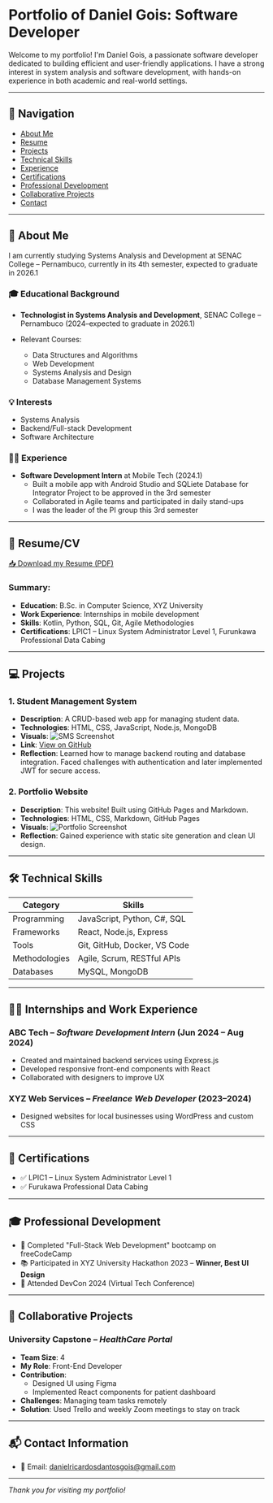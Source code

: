 # Portfolio of Daniel Gois: Software Developer

Welcome to my portfolio! I'm Daniel Gois, a passionate software developer dedicated to building efficient and user-friendly applications. I have a strong interest in system analysis and software development, with hands-on experience in both academic and real-world settings.

---

## 🔗 Navigation
- [About Me](#-about-me)
- [Resume](#-resumecv)
- [Projects](#-projects)
- [Technical Skills](#-technical-skills)
- [Experience](#-internships-and-work-experience)
- [Certifications](#-certifications)
- [Professional Development](#-professional-development)
- [Collaborative Projects](#-collaborative-projects)
- [Contact](#-contact-information)

---

## 📌 About Me

I am currently studying Systems Analysis and Development at SENAC College – Pernambuco, currently in its 4th semester, expected to graduate in 2026.1

### 🎓 Educational Background
- **Technologist in Systems Analysis and Development**, SENAC College – Pernambuco (2024–expected to graduate in 2026.1)
  
- Relevant Courses:
  - Data Structures and Algorithms
  - Web Development
  - Systems Analysis and Design
  - Database Management Systems

### 💡 Interests
- Systems Analysis
- Backend/Full-stack Development
- Software Architecture

### 🧑‍💼 Experience
- **Software Development Intern** at Mobile Tech (2024.1)
  - Built a mobile app with Android Studio and SQLiete Database for Integrator Project to be approved in the 3rd semester
  - Collaborated in Agile teams and participated in daily stand-ups
  - I was the leader of the PI group this 3rd semester

---

## 📄 Resume/CV

[📥 Download my Resume (PDF)](resume.pdf)

### Summary:
- **Education**: B.Sc. in Computer Science, XYZ University
- **Work Experience**: Internships in mobile development
- **Skills**: Kotlin, Python, SQL, Git, Agile Methodologies
- **Certifications**: LPIC1 – Linux System Administrator Level 1, Furunkawa Professional Data Cabing

---

## 💻 Projects

### 1. **Student Management System**
- **Description**: A CRUD-based web app for managing student data.
- **Technologies**: HTML, CSS, JavaScript, Node.js, MongoDB
- **Visuals**: ![SMS Screenshot](projects/sms.png)
- **Link**: [View on GitHub](https://github.com/johndoe/student-management-system)
- **Reflection**: Learned how to manage backend routing and database integration. Faced challenges with authentication and later implemented JWT for secure access.

### 2. **Portfolio Website**
- **Description**: This website! Built using GitHub Pages and Markdown.
- **Technologies**: HTML, CSS, Markdown, GitHub Pages
- **Visuals**: ![Portfolio Screenshot](projects/portfolio.png)
- **Reflection**: Gained experience with static site generation and clean UI design.

---

## 🛠 Technical Skills

| Category         | Skills                                      |
|------------------|---------------------------------------------|
| Programming      | JavaScript, Python, C#, SQL                 |
| Frameworks       | React, Node.js, Express                     |
| Tools            | Git, GitHub, Docker, VS Code                |
| Methodologies    | Agile, Scrum, RESTful APIs                  |
| Databases        | MySQL, MongoDB                              |

---

## 🧑‍💼 Internships and Work Experience

### ABC Tech – *Software Development Intern* (Jun 2024 – Aug 2024)
- Created and maintained backend services using Express.js
- Developed responsive front-end components with React
- Collaborated with designers to improve UX

### XYZ Web Services – *Freelance Web Developer* (2023–2024)
- Designed websites for local businesses using WordPress and custom CSS

---

## 📜 Certifications

- ✅ LPIC1 – Linux System Administrator Level 1
- ✅ Furukawa Professional Data Cabing

---

## 🎓 Professional Development

- 🎯 Completed "Full-Stack Web Development" bootcamp on freeCodeCamp
- 📚 Participated in XYZ University Hackathon 2023 – **Winner, Best UI Design**
- 🧠 Attended DevCon 2024 (Virtual Tech Conference)

---

## 🤝 Collaborative Projects

### University Capstone – *HealthCare Portal*
- **Team Size**: 4
- **My Role**: Front-End Developer
- **Contribution**:
  - Designed UI using Figma
  - Implemented React components for patient dashboard
- **Challenges**: Managing team tasks remotely
- **Solution**: Used Trello and weekly Zoom meetings to stay on track

---

## 📬 Contact Information

- 📧 Email: danielricardosdantosgois@gmail.com

---

_Thank you for visiting my portfolio!_
